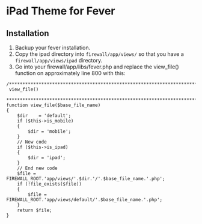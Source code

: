 # iPad Theme for Fever

## Installation
1. Backup your fever installation.
2. Copy the ipad directory into `firewall/app/views/` so that you have a `firewall/app/views/ipad` directory.
3. Go into your firewall/app/libs/fever.php and replace the view_file() function on approximately line 800 with this:
```
/**************************************************************************
 view_file()
 **************************************************************************/
function view_file($base_file_name)
{
	$dir	= 'default';
	if ($this->is_mobile)
	{
		$dir = 'mobile';
	}
	// New code
	if ($this->is_ipad)
	{
		$dir = 'ipad';
	}
	// End new code
	$file = FIREWALL_ROOT.'app/views/'.$dir.'/'.$base_file_name.'.php';
	if (!file_exists($file))
	{
		$file = FIREWALL_ROOT.'app/views/default/'.$base_file_name.'.php';
	}
	return $file;
}
```